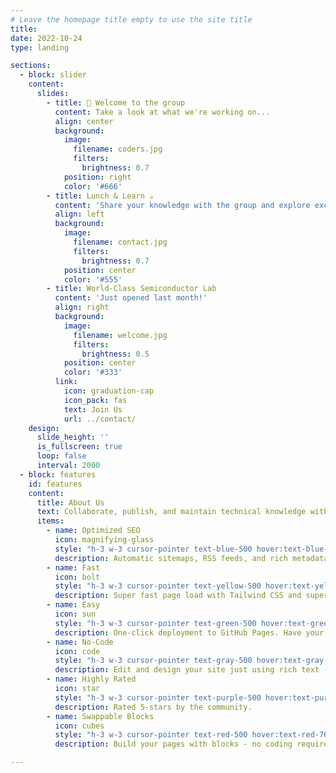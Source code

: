```yaml
---
# Leave the homepage title empty to use the site title
title:
date: 2022-10-24
type: landing

sections:
  - block: slider
    content:
      slides:
        - title: 👋 Welcome to the group
          content: Take a look at what we're working on...
          align: center
          background:
            image:
              filename: coders.jpg
              filters:
                brightness: 0.7
            position: right
            color: '#666'
        - title: Lunch & Learn ☕️
          content: 'Share your knowledge with the group and explore exciting new topics together!'
          align: left
          background:
            image:
              filename: contact.jpg
              filters:
                brightness: 0.7
            position: center
            color: '#555'
        - title: World-Class Semiconductor Lab
          content: 'Just opened last month!'
          align: right
          background:
            image:
              filename: welcome.jpg
              filters:
                brightness: 0.5
            position: center
            color: '#333'
          link:
            icon: graduation-cap
            icon_pack: fas
            text: Join Us
            url: ../contact/
    design:
      slide_height: ''
      is_fullscreen: true
      loop: false
      interval: 2000
  - block: features
    id: features
    content:
      title: About Us
      text: Collaborate, publish, and maintain technical knowledge with an all-in-one documentation site. Used by 100,000+ startups, enterprises, and researchers.
      items:
        - name: Optimized SEO
          icon: magnifying-glass
          style: "h-3 w-3 cursor-pointer text-blue-500 hover:text-blue-700"
          description: Automatic sitemaps, RSS feeds, and rich metadata take the pain out of SEO and syndication.
        - name: Fast
          icon: bolt
          style: "h-3 w-3 cursor-pointer text-yellow-500 hover:text-yellow-700"
          description: Super fast page load with Tailwind CSS and super fast site building with Hugo.
        - name: Easy
          icon: sun
          style: "h-3 w-3 cursor-pointer text-green-500 hover:text-green-700"
          description: One-click deployment to GitHub Pages. Have your new website live within 5 minutes!
        - name: No-Code
          icon: code
          style: "h-3 w-3 cursor-pointer text-gray-500 hover:text-gray-700"
          description: Edit and design your site just using rich text (Markdown) and configurable YAML parameters.
        - name: Highly Rated
          icon: star
          style: "h-3 w-3 cursor-pointer text-purple-500 hover:text-purple-700"
          description: Rated 5-stars by the community.
        - name: Swappable Blocks
          icon: cubes
          style: "h-3 w-3 cursor-pointer text-red-500 hover:text-red-700"
          description: Build your pages with blocks - no coding required!

---
```

